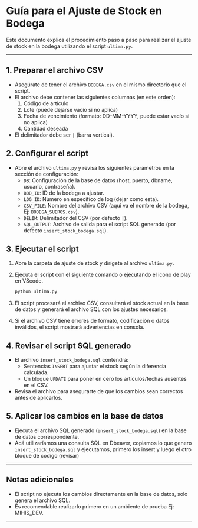# Guía para el Ajuste de Stock en Bodega

Este documento explica el procedimiento paso a paso para realizar el ajuste de stock en la bodega utilizando el script `ultima.py`.

---

## 1. Preparar el archivo CSV

- Asegúrate de tener el archivo `BODEGA.csv` en el mismo directorio que el script.
- El archivo debe contener las siguientes columnas (en este orden):
    1. Código de artículo
    2. Lote (puede dejarse vacío si no aplica)
    3. Fecha de vencimiento (formato: DD-MM-YYYY, puede estar vacío si no aplica)
    4. Cantidad deseada
- El delimitador debe ser `|` (barra vertical).

## 2. Configurar el script

- Abre el archivo `ultima.py` y revisa los siguientes parámetros en la sección de configuración:
    - `DB`: Configuración de la base de datos (host, puerto, dbname, usuario, contraseña).
    - `BOD_ID`: ID de la bodega a ajustar.
    - `LOG_ID`: Número en especifico de log (dejar como esta).
    - `CSV_FILE`: Nombre del archivo CSV (aqui va el nombre de la bodega, Ej: `BODEGA_SUEROS.csv`).
    - `DELIM`: Delimitador del CSV (por defecto `|`).
    - `SQL_OUTPUT`: Archivo de salida para el script SQL generado (por defecto `insert_stock_bodega.sql`).

## 3. Ejecutar el script

1. Abre la carpeta de ajuste de stock y dirígete al archivo `ultima.py`.
2. Ejecuta el script con el siguiente comando o ejecutando el icono de play en VScode.
    
    ```bash
    python ultima.py
    ```
    
3. El script procesará el archivo CSV, consultará el stock actual en la base de datos y generará el archivo SQL con los ajustes necesarios.
4. Si el archivo CSV tiene errores de formato, codificación o datos inválidos, el script mostrará advertencias en consola.

## 4. Revisar el script SQL generado

- El archivo `insert_stock_bodega.sql` contendrá:
    - Sentencias `INSERT` para ajustar el stock según la diferencia calculada.
    - Un bloque `UPDATE` para poner en cero los artículos/fechas ausentes en el CSV.
- Revisa el archivo para asegurarte de que los cambios sean correctos antes de aplicarlos.

## 5. Aplicar los cambios en la base de datos

- Ejecuta el archivo SQL generado (`insert_stock_bodega.sql`) en la base de datos correspondiente.
- Acá utilizaríamos una consulta SQL en Dbeaver, copiamos lo que genero `insert_stock_bodega.sql` y ejecutamos, primero los insert y luego el otro bloque de codigo (revisar)

---

## Notas adicionales

- El script no ejecuta los cambios directamente en la base de datos, solo genera el archivo SQL.
- Es recomendable realizarlo primero en un ambiente de prueba Ej: MIHIS_DEV.

---